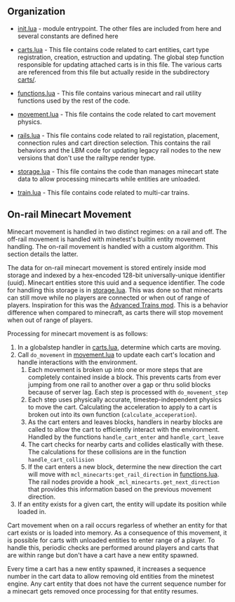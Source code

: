 
## Organization
- [ init.lua](./init.lua) - module entrypoint. The other files are included from here
  and several constants are defined here

- [carts.lua](./carts/lua) - This file contains code related to cart entities, cart
  type registration,  creation, estruction and updating. The global step function
  responsible for updating attached carts is in this file. The various carts are
  referenced from this file but actually reside in the subdirectory [carts/](./carts/).

- [functions.lua](./functions.lua) - This file contains various minecart and rail
  utility functions used by the rest of the code.

- [movement.lua](./movement.lua) - This file contains the code related to cart
  movement physics.

- [rails.lua](./rails.lua) - This file contains code related to rail registation,
  placement, connection rules and cart direction selection. This contains the rail
  behaviors and the LBM code for updating legacy rail nodes to the new versions
  that don't use the railtype render type.

- [storage.lua](./storage.lua) - This file contains the code than manages minecart
  state data to allow processing minecarts while entities are unloaded.

- [train.lua](./train.lua) - This file contains code related to multi-car trains.

## On-rail Minecart Movement

Minecart movement is handled in two distinct regimes: on a rail and off. The
off-rail movement is handled with minetest's builtin entity movement handling.
The on-rail movement is handled with a custom algorithm. This section details
the latter.

The data for on-rail minecart movement is stored entirely inside mod storage
and indexed by a hex-encoded 128-bit universally-unique identifier (uuid). Minecart
entities store this uuid and a sequence identifier. The code for handling this
storage is in [storage.lua](./storage.lua). This was done so that minecarts can
still move while no players are connected or when out of range of players. Inspiration
for this was the [Advanced Trains mod](http://advtrains.de/). This is a behavior difference
when compared to minecraft, as carts there will stop movement when out of range of
players.

Processing for minecart movement is as follows:
1. In a globalstep handler in [carts.lua](./carts.lua), determine which carts are
   moving.
2. Call `do_movement` in [movement.lua](./movement.lua) to update
   each cart's location and handle interactions with the environment.
   1. Each movement is broken up into one or more steps that are completely
      contained inside a block. This prevents carts from ever jumping from
      one rail to another over a gap or thru solid blocks because of server
      lag. Each step is processed with `do_movement_step`
   2. Each step uses physically accurate, timestep-independent physics
      to move the cart. Calculating the acceleration to apply to a cart
      is broken out into its own function (`calculate_acceperation`).
   3. As the cart enters and leaves blocks, handlers in nearby blocks are called
      to allow the cart to efficiently interact with the environment. Handled by
      the functions `handle_cart_enter` and `handle_cart_leave`
   4. The cart checks for nearby carts and collides elastically with these. The
      calculations for these collisions are in the function `handle_cart_collision`
   5. If the cart enters a new block, determine the new direction the cart will
      move with `mcl_minecarts:get_rail_direction` in [functions.lua](./functions.lua).
      The rail nodes provide a hook `_mcl_minecarts.get_next_direction` that
      provides this information based on the previous movement direction.
3. If an entity exists for a given cart, the entity will update its position
   while loaded in.

Cart movement when on a rail occurs regarless of whether an entity for that
cart exists or is loaded into memory. As a consequence of this movement, it
is possible for carts with unloaded entities to enter range of a player.
To handle this, periodic checks are performed around players and carts that
are within range but don't have a cart have a new entity spawned.

Every time a cart has a new entity spawned, it increases a sequence number in
the cart data to allow removing old entities from the minetest engine. Any cart
entity that does not have the current sequence number for a minecart gets removed
once processing for that entity resumes.

